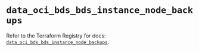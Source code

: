 # `data_oci_bds_bds_instance_node_backups`

Refer to the Terraform Registry for docs: [`data_oci_bds_bds_instance_node_backups`](https://registry.terraform.io/providers/hashicorp/oci/7.19.0/docs/data-sources/bds_bds_instance_node_backups).
